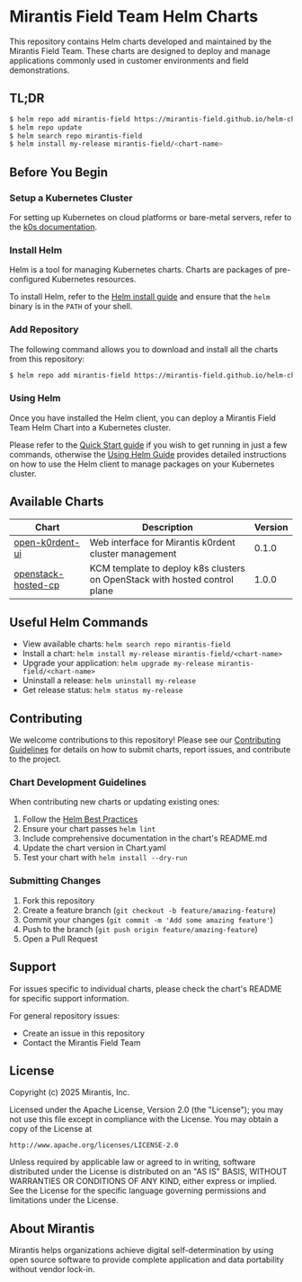 # Mirantis Field Team Helm Charts

This repository contains Helm charts developed and maintained by the Mirantis Field Team. These charts are designed to deploy and manage applications commonly used in customer environments and field demonstrations.

## TL;DR

```bash
$ helm repo add mirantis-field https://mirantis-field.github.io/helm-charts
$ helm repo update
$ helm search repo mirantis-field
$ helm install my-release mirantis-field/<chart-name>
```

## Before You Begin

### Setup a Kubernetes Cluster

For setting up Kubernetes on cloud platforms or bare-metal servers, refer to the [k0s documentation](https://docs.k0sproject.io/stable/).

### Install Helm

Helm is a tool for managing Kubernetes charts. Charts are packages of pre-configured Kubernetes resources.

To install Helm, refer to the [Helm install guide](https://helm.sh/docs/intro/install/) and ensure that the `helm` binary is in the `PATH` of your shell.

### Add Repository

The following command allows you to download and install all the charts from this repository:

```bash
$ helm repo add mirantis-field https://mirantis-field.github.io/helm-charts
```

### Using Helm

Once you have installed the Helm client, you can deploy a Mirantis Field Team Helm Chart into a Kubernetes cluster.

Please refer to the [Quick Start guide](https://helm.sh/docs/intro/quickstart/) if you wish to get running in just a few commands, otherwise the [Using Helm Guide](https://helm.sh/docs/intro/using_helm/) provides detailed instructions on how to use the Helm client to manage packages on your Kubernetes cluster.

## Available Charts

| Chart | Description | Version |
|-------|-------------|---------|
| [open-k0rdent-ui](./charts/open-k0rdent-ui) | Web interface for Mirantis k0rdent cluster management | 0.1.0 |
| [openstack-hosted-cp](./charts/openstack-hosted-cp) | KCM template to deploy k8s clusters on OpenStack with hosted control plane | 1.0.0 |

## Useful Helm Commands

- View available charts: `helm search repo mirantis-field`
- Install a chart: `helm install my-release mirantis-field/<chart-name>`
- Upgrade your application: `helm upgrade my-release mirantis-field/<chart-name>`
- Uninstall a release: `helm uninstall my-release`
- Get release status: `helm status my-release`

## Contributing

We welcome contributions to this repository! Please see our [Contributing Guidelines](CONTRIBUTING.md) for details on how to submit charts, report issues, and contribute to the project.

### Chart Development Guidelines

When contributing new charts or updating existing ones:

1. Follow the [Helm Best Practices](https://helm.sh/docs/chart_best_practices/)
2. Ensure your chart passes `helm lint`
3. Include comprehensive documentation in the chart's README.md
4. Update the chart version in Chart.yaml
5. Test your chart with `helm install --dry-run`

### Submitting Changes

1. Fork this repository
2. Create a feature branch (`git checkout -b feature/amazing-feature`)
3. Commit your changes (`git commit -m 'Add some amazing feature'`)
4. Push to the branch (`git push origin feature/amazing-feature`)
5. Open a Pull Request

## Support

For issues specific to individual charts, please check the chart's README for specific support information.

For general repository issues:
- Create an issue in this repository
- Contact the Mirantis Field Team

## License

Copyright (c) 2025 Mirantis, Inc.

Licensed under the Apache License, Version 2.0 (the "License");
you may not use this file except in compliance with the License.
You may obtain a copy of the License at

    http://www.apache.org/licenses/LICENSE-2.0

Unless required by applicable law or agreed to in writing, software
distributed under the License is distributed on an "AS IS" BASIS,
WITHOUT WARRANTIES OR CONDITIONS OF ANY KIND, either express or implied.
See the License for the specific language governing permissions and
limitations under the License.

## About Mirantis

Mirantis helps organizations achieve digital self-determination by using open source software to provide complete application and data portability without vendor lock-in.